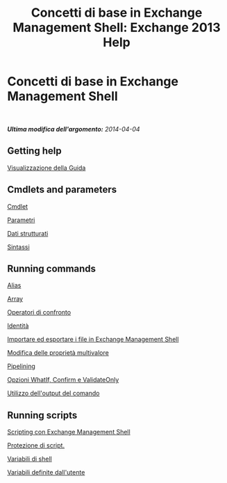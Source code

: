 ﻿---
title: 'Concetti di base in Exchange Management Shell: Exchange 2013 Help'
TOCTitle: Concetti di base in Exchange Management Shell
ms:assetid: 87289884-7526-4f12-bf36-b252f4eff97e
ms:mtpsurl: https://technet.microsoft.com/it-it/library/Dn659284(v=EXCHG.150)
ms:contentKeyID: 61602031
ms.date: 04/05/2018
mtps_version: v=EXCHG.150
ms.translationtype: HT
---

# Concetti di base in Exchange Management Shell

 

_**Ultima modifica dell'argomento:** 2014-04-04_

## Getting help

[Visualizzazione della Guida](https://technet.microsoft.com/it-it/library/aa997174\(v=exchg.150\))

## Cmdlets and parameters

[Cmdlet](cmdlets-exchange-2013-help.md)

[Parametri](https://technet.microsoft.com/it-it/library/bb124388\(v=exchg.150\))

[Dati strutturati](https://technet.microsoft.com/it-it/library/aa996386\(v=exchg.150\))

[Sintassi](https://technet.microsoft.com/it-it/library/bb123552\(v=exchg.150\))

## Running commands

[Alias](https://technet.microsoft.com/it-it/library/bb123977\(v=exchg.150\))

[Array](https://technet.microsoft.com/it-it/library/aa998267\(v=exchg.150\))

[Operatori di confronto](https://technet.microsoft.com/it-it/library/bb125229\(v=exchg.150\))

[Identità](identity-exchange-2013-help.md)

[Importare ed esportare i file in Exchange Management Shell](import-and-export-files-in-the-exchange-management-shell-exchange-2013-help.md)

[Modifica delle proprietà multivalore](modifying-multivalued-properties-exchange-2013-help.md)

[Pipelining](https://technet.microsoft.com/it-it/library/aa998260\(v=exchg.150\))

[Opzioni WhatIf, Confirm e ValidateOnly](whatif-confirm-and-validateonly-switches-exchange-2013-help.md)

[Utilizzo dell'output del comando](working-with-command-output-exchange-2013-help.md)

## Running scripts

[Scripting con Exchange Management Shell](https://technet.microsoft.com/it-it/library/bb123798\(v=exchg.150\))

[Protezione di script.](https://technet.microsoft.com/it-it/library/bb125017\(v=exchg.150\))

[Variabili di shell](https://technet.microsoft.com/it-it/library/bb124036\(v=exchg.150\))

[Variabili definite dall'utente](https://technet.microsoft.com/it-it/library/bb123690\(v=exchg.150\))

